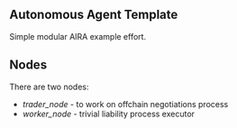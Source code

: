 Autonomous Agent Template
-------------------------

Simple modular AIRA example effort.


## Nodes

There are two nodes:

* *trader_node* - to work on offchain negotiations process
* *worker_node* - trivial liability process executor

